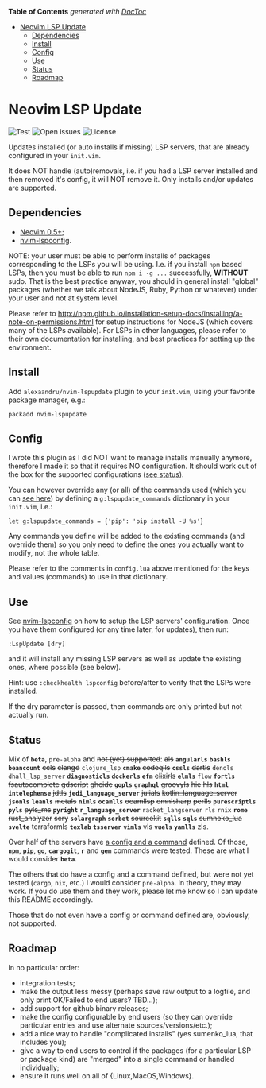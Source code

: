 <!-- START doctoc generated TOC please keep comment here to allow auto update -->
<!-- DON'T EDIT THIS SECTION, INSTEAD RE-RUN doctoc TO UPDATE -->

**Table of Contents** _generated with [DocToc](https://github.com/thlorenz/doctoc)_

- [Neovim LSP Update](#neovim-lsp-update)
  - [Dependencies](#dependencies)
  - [Install](#install)
  - [Config](#config)
  - [Use](#use)
  - [Status](#status)
  - [Roadmap](#roadmap)

<!-- END doctoc generated TOC please keep comment here to allow auto update -->

# Neovim LSP Update

![Test](https://github.com/alexaandru/nvim-lspupdate/workflows/Test/badge.svg)
![Open issues](https://img.shields.io/github/issues/alexaandru/nvim-lspupdate.svg)
![License](https://img.shields.io/badge/License-MIT-blue.svg)

Updates installed (or auto installs if missing) LSP servers, that are already
configured in your `init.vim`.

It does NOT handle (auto)removals, i.e. if you had a LSP
server installed and then removed it's config, it will NOT
remove it. Only installs and/or updates are supported.

## Dependencies

- [Neovim 0.5+](https://github.com/neovim/neovim/releases/tag/v0.5.0);
- [nvim-lspconfig](https://github.com/neovim/nvim-lspconfig).

NOTE: your user must be able to perform installs of packages corresponding to the LSPs
you will be using. I.e. if you install `npm` based LSPs, then you must be able to
run `npm i -g ...` successfully, **WITHOUT** sudo. That is the best practice anyway,
you should in general install "global" packages (whether we talk about NodeJS, Ruby,
Python or whatever) under your user and not at system level.

Please refer to http://npm.github.io/installation-setup-docs/installing/a-note-on-permissions.html
for setup instructions for NodeJS (which covers many of the LSPs available). For
LSPs in other languages, please refer to their own documentation for installing,
and best practices for setting up the environment.

## Install

Add `alexaandru/nvim-lspupdate` plugin to your `init.vim`, using your favorite
package manager, e.g.:

```
packadd nvim-lspupdate
```

## Config

I wrote this plugin as I did NOT want to manage installs manually anymore,
therefore I made it so that it requires NO configuration. It should work
out of the box for the supported configurations ([see status](#status)).

You can however override any (or all) of the commands used (which you can
[see here](lua/lspupdate/config.lua#L85)) by defining a `g:lspupdate_commands`
dictionary in your `init.vim`, i.e.:

```VimL
let g:lspupdate_commands = {'pip': 'pip install -U %s'}
```

Any commands you define will be added to the existing commands (and override
them) so you only need to define the ones you actually want to modify, not the
whole table.

Please refer to the comments in `config.lua` above mentioned for the keys
and values (commands) to use in that dictionary.

## Use

See [nvim-lspconfig](https://github.com/neovim/nvim-lspconfig#quickstart) on
how to setup the LSP servers' configuration. Once you have them configured
(or any time later, for updates), then run:

```
:LspUpdate [dry]
```

and it will install any missing LSP servers as well as update the existing ones,
where possible (see below).

Hint: use `:checkhealth lspconfig` before/after to verify that the LSPs were
installed.

If the dry parameter is passed, then commands are only printed but not actually run.

## Status

Mix of **`beta`**, `pre-alpha` and <s>not (yet) supported</s>:
<s>als</s>
**`angularls`**
**`bashls`**
**`beancount`**
<s>ccls</s>
<s>clangd</s>
`clojure_lsp`
**`cmake`**
<s>codeqlls</s>
**`cssls`**
<s>dartls</s>
`denols`
`dhall_lsp_server`
**`diagnosticls`**
**`dockerls`**
**`efm`**
<s>elixirls</s>
**`elmls`**
`flow`
**`fortls`**
<s>fsautocomplete</s>
<s>gdscript</s>
<s>ghcide</s>
**`gopls`**
**`graphql`**
<s>groovyls</s>
<s>hie</s>
<s>hls</s>
**`html`**
**`intelephense`**
<s>jdtls</s>
**`jedi_language_server`**
<s>julials</s>
<s>kotlin_language_server</s>
**`jsonls`**
**`leanls`**
<s>metals</s>
**`nimls`**
**`ocamlls`**
<s>ocamllsp</s>
<s>omnisharp</s>
<s>perlls</s>
**`purescriptls`**
**`pyls`**
<s>pyls_ms</s>
**`pyright`**
**`r_language_server`**
`racket_langserver`
`rls`
`rnix`
**`rome`**
<s>rust_analyzer</s>
<s>scry</s>
**`solargraph`**
**`sorbet`**
<s>sourcekit</s>
**`sqlls`**
**`sqls`**
<s>sumneko_lua</s>
**`svelte`**
<s>terraformls</s>
**`texlab`**
**`tsserver`**
**`vimls`**
<s>vls</s>
**`vuels`**
**`yamlls`**
<s>zls</s>.

Over half of the servers have [a config and a command](lua/lspupdate/config.lua)
defined. Of those, **`npm`**, **`pip`**, **`go`**, **`cargogit`**, **`r`** and **`gem`**
commands were tested. These are what I would consider **`beta`**.

The others that do have a config and a command defined, but were not yet
tested (`cargo`, `nix`, etc.) I would consider `pre-alpha`. In theory,
they may work. If you do use them and they work, please let me know so I
can update this README accordingly.

Those that do not even have a config or command defined are, obviously,
not supported.

## Roadmap

In no particular order:

- integration tests;
- make the output less messy (perhaps save raw output to a logfile, and only print
  OK/Failed to end users? TBD...);
- add support for github binary releases;
- make the config configurable by end users (so they can override
  particular entries and use alternate sources/versions/etc.);
- add a nice way to handle "complicated installs" (yes sumenko_lua,
  that includes you);
- give a way to end users to control if the packages (for a
  particular LSP or package kind) are "merged" into a single
  command or handled individually;
- ensure it runs well on all of {Linux,MacOS,Windows}.
